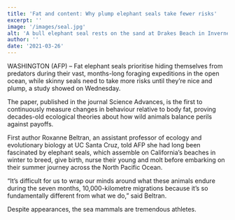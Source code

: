 ```yaml
---
title: 'Fat and content: Why plump elephant seals take fewer risks'
excerpt: ''
image: '/images/seal.jpg'
alt: 'A bull elephant seal rests on the sand at Drakes Beach in Inverness, California. PHOTO: AFP'
author: ''
date: '2021-03-26'
---
```


WASHINGTON (AFP) – Fat elephant seals prioritise hiding themselves from predators during their vast, months-long foraging expeditions in the open ocean, while skinny seals need to take more risks until they’re nice and plump, a study showed on Wednesday.

The paper, published in the journal Science Advances, is the first to continuously measure changes in behaviour relative to body fat, proving decades-old ecological theories about how wild animals balance perils against payoffs.

First author Roxanne Beltran, an assistant professor of ecology and evolutionary biology at UC Santa Cruz, told AFP she had long been fascinated by elephant seals, which assemble on California’s beaches in winter to breed, give birth, nurse their young and molt before embarking on their summer journey across the North Pacific Ocean.

“It’s difficult for us to wrap our minds around what these animals endure during the seven months, 10,000-kilometre migrations because it’s so fundamentally different from what we do,” said Beltran.

Despite appearances, the sea mammals are tremendous athletes.